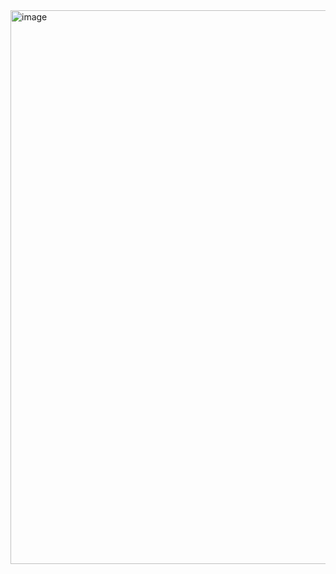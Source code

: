 
<img width="1909" height="886" alt="image" src="https://github.com/user-attachments/assets/d3e4395d-9c24-42b8-a5c5-66a84b261ec2" />
